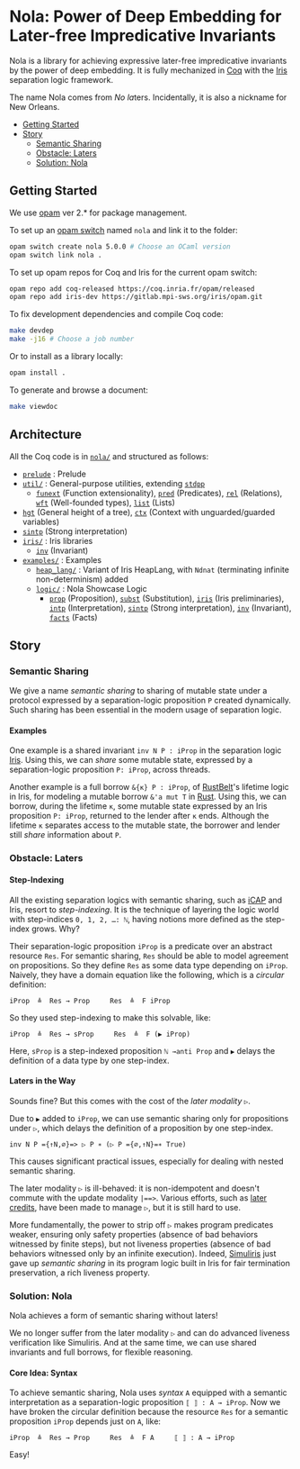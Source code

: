 # Nola: Power of Deep Embedding for Later-free Impredicative Invariants

Nola is a library for achieving expressive later-free impredicative invariants by the power of deep embedding.
It is fully mechanized in [Coq](https://coq.inria.fr/) with the [Iris](https://iris-project.org/) separation logic framework.

The name Nola comes from *No* *la*ters.
Incidentally, it is also a nickname for New Orleans.

- [Getting Started](#getting-started)
- [Story](#story)
  - [Semantic Sharing](#semantic-sharing)
  - [Obstacle: Laters](#obstacle-laters)
  - [Solution: Nola](#solution-nola)

## Getting Started

We use [opam](https://opam.ocaml.org/) ver 2.* for package management.

To set up an [opam switch](https://opam.ocaml.org/doc/man/opam-switch.html) named `nola` and link it to the folder:
```bash
opam switch create nola 5.0.0 # Choose an OCaml version
opam switch link nola .
```

To set up opam repos for Coq and Iris for the current opam switch:
```bash
opam repo add coq-released https://coq.inria.fr/opam/released
opam repo add iris-dev https://gitlab.mpi-sws.org/iris/opam.git
```

To fix development dependencies and compile Coq code:
```bash
make devdep
make -j16 # Choose a job number
```

Or to install as a library locally:
```bash
opam install .
```

To generate and browse a document:
```bash
make viewdoc
```

## Architecture

All the Coq code is in [`nola/`](nola/) and structured as follows:
- [`prelude`](nola/prelude.v) : Prelude
- [`util/`](nola/util/) : General-purpose utilities,
  extending [`stdpp`](https://gitlab.mpi-sws.org/iris/stdpp)
  + [`funext`](nola/util/funext.v) (Function extensionality),
    [`pred`](nola/util/pred.v) (Predicates),
    [`rel`](nola/util/rel.v) (Relations),
    [`wft`](nola/util/wft.v) (Well-founded types),
    [`list`](nola/util/list.v) (Lists)
- [`hgt`](nola/hgt.v) (General height of a tree),
  [`ctx`](nola/ctx.v) (Context with unguarded/guarded variables)
- [`sintp`](nola/sintp.v) (Strong interpretation)
- [`iris/`](nola/iris) : Iris libraries
  + [`inv`](nola/iris/inv.v) (Invariant)
- [`examples/`](nola/examples/) : Examples
  + [`heap_lang/`](nola/examples/heap_lang/) : Variant of Iris HeapLang,
    with `Ndnat` (terminating infinite non-determinism) added
  + [`logic/`](nola/examples/logic/) : Nola Showcase Logic
    - [`prop`](nola/examples/logic/prop.v) (Proposition),
      [`subst`](nola/examples/logic/subst.v) (Substitution),
      [`iris`](nola/examples/logic/iris.v) (Iris preliminaries),
      [`intp`](nola/examples/logic/intp.v) (Interpretation),
      [`sintp`](nola/examples/logic/sintp.v) (Strong interpretation),
      [`inv`](nola/examples/logic/inv.v) (Invariant),
      [`facts`](nola/examples/logic/facts.v) (Facts)

## Story

### Semantic Sharing

We give a name *semantic sharing*
to sharing of mutable state under a protocol expressed by a separation-logic proposition `P` created dynamically.
Such sharing has been essential in the modern usage of separation logic.

#### Examples

One example is a shared invariant `inv N P : iProp`
in the separation logic [Iris](https://iris-project.org/).
Using this, we can *share* some mutable state, expressed by a separation-logic proposition `P: iProp`, across threads.

Another example is a full borrow `&{κ} P : iProp`,
of [RustBelt](https://plv.mpi-sws.org/rustbelt/popl18/)'s lifetime logic in Iris,
for modeling a mutable borrow `&'a mut T` in [Rust](https://www.rust-lang.org/).
Using this, we can borrow, during the lifetime `κ`, some mutable state expressed by an Iris proposition `P: iProp`,
returned to the lender after `κ` ends.
Although the lifetime `κ` separates access to the mutable state,
the borrower and lender still *share* information about `P`.

### Obstacle: Laters

#### Step-Indexing

All the existing separation logics with semantic sharing,
such as [iCAP](https://www.cs.au.dk/~birke/papers/icap-conf.pdf) and Iris,
resort to *step-indexing*.
It is the technique of layering the logic world with step-indices `0, 1, 2, …: ℕ`,
having notions more defined as the step-index grows.
Why?

Their separation-logic proposition `iProp` is a predicate over an abstract resource `Res`.
For semantic sharing, `Res` should be able to model agreement on propositions.
So they define `Res` as some data type depending on `iProp`.
Naively, they have a domain equation like the following,
which is a *circular* definition:
```
iProp  ≜  Res → Prop     Res  ≜  F iProp
```
So they used step-indexing to make this solvable, like:
```
iProp  ≜  Res → sProp     Res  ≜  F (▶ iProp)
```
Here, `sProp` is a step-indexed proposition `ℕ →anti Prop`
and `▶` delays the definition of a data type by one step-index.

#### Laters in the Way

Sounds fine? But this comes with the cost of the *later modality* `▷`.

Due to `▶` added to `iProp`, we can use semantic sharing only for propositions under `▷`,
which delays the definition of a proposition by one step-index.
```
inv N P ={↑N,∅}=> ▷ P ∗ (▷ P ={∅,↑N}=∗ True)
```
This causes significant practical issues, especially for dealing with nested semantic sharing.

The later modality `▷` is ill-behaved: it is non-idempotent and doesn't commute with the update modality `|==>`.
Various efforts, such as [later credits](https://plv.mpi-sws.org/later-credits/), have been made to manage `▷`, but it is still hard to use.

More fundamentally, the power to strip off `▷` makes program predicates weaker,
ensuring only safety properties (absence of bad behaviors witnessed by finite steps),
but not liveness properties (absence of bad behaviors witnessed only by an infinite execution).
Indeed, [Simuliris](https://iris-project.org/pdfs/2022-popl-simuliris.pdf) just gave up *semantic sharing* in its program logic built in Iris for fair termination preservation, a rich liveness property.

### Solution: Nola

Nola achieves a form of semantic sharing without laters!

We no longer suffer from the later modality `▷` and can do advanced liveness verification like Simuliris.
And at the same time, we can use shared invariants and full borrows, for flexible reasoning.

#### Core Idea: Syntax

To achieve semantic sharing, Nola uses *syntax* `A` equipped with a semantic interpretation as a separation-logic proposition `⟦ ⟧ : A → iProp`.
Now we have broken the circular definition because the resource `Res` for a semantic proposition `iProp` depends just on `A`, like:
```
iProp  ≜  Res → Prop     Res  ≜  F A     ⟦ ⟧ : A → iProp
```
Easy!
